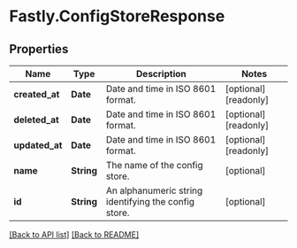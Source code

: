 # Fastly.ConfigStoreResponse

## Properties

Name | Type | Description | Notes
------------ | ------------- | ------------- | -------------
**created_at** | **Date** | Date and time in ISO 8601 format. | [optional] [readonly] 
**deleted_at** | **Date** | Date and time in ISO 8601 format. | [optional] [readonly] 
**updated_at** | **Date** | Date and time in ISO 8601 format. | [optional] [readonly] 
**name** | **String** | The name of the config store. | [optional] 
**id** | **String** | An alphanumeric string identifying the config store. | [optional] 


[[Back to API list]](../../README.md#endpoints) [[Back to README]](../../README.md)
